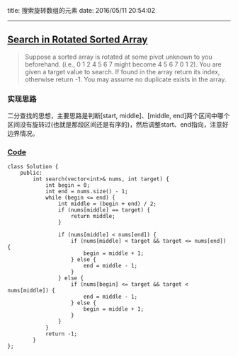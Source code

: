 title: 搜索旋转数组的元素
date: 2016/05/11 20:54:02

---
## [Search in Rotated Sorted Array](https://leetcode.com/problems/search-in-rotated-sorted-array/)
> Suppose a sorted array is rotated at some pivot unknown to you beforehand.
> (i.e., 0 1 2 4 5 6 7 might become 4 5 6 7 0 1 2).
> You are given a target value to search. If found in the array return its index, otherwise return -1.
> You may assume no duplicate exists in the array.

### 实现思路
二分查找的思想，主要思路是判断[start, middle]、[middle, end]两个区间中哪个区间没有旋转过(也就是那段区间还是有序的)，然后调整start、end指向，注意好边界情况。

### [Code](https://github.com/Finalcheat/leetcode/blob/master/src/Search-in-Rotated-Sorted-Array.cpp)
```
class Solution {
    public:
        int search(vector<int>& nums, int target) {
            int begin = 0;
            int end = nums.size() - 1;
            while (begin <= end) {
                int middle = (begin + end) / 2;
                if (nums[middle] == target) {
                    return middle;
                } 
                
                if (nums[middle] < nums[end]) {  
                    if (nums[middle] < target && target <= nums[end]) {
                        begin = middle + 1;
                    } else {
                        end = middle - 1;
                    }
                } else {  
                    if (nums[begin] <= target && target < nums[middle]) {
                        end = middle - 1;
                    } else {
                        begin = middle + 1;
                    }
                }  
            }
            return -1;
        }
};
```
